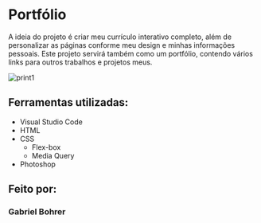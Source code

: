 # Portfólio

A ideia do projeto é criar meu currículo interativo completo, além de personalizar as páginas conforme meu design e minhas informações pessoais. Este projeto servirá também como um portfólio, contendo vários links para outros trabalhos e projetos meus.

![print1](https://github.com/Huthee/curriculo_html/assets/89394453/c2f95be3-3f46-4d4d-8613-fdfe75ac20a1)

## Ferramentas utilizadas:

* Visual Studio Code
* HTML
* CSS
  * Flex-box
  * Media Query
* Photoshop

## Feito por:

### Gabriel Bohrer
